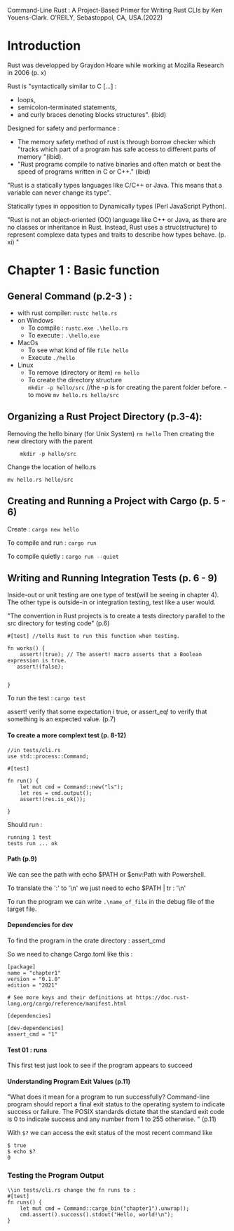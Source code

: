 Command-Line Rust : A Project-Based Primer for Writing Rust CLIs
by Ken Youens-Clark. 
O'REILY, Sebastoppol, CA, USA.(2022)

# Introduction 

Rust was developped by Graydon Hoare while working at Mozilla Research in 2006 (p. x)

Rust is "syntactically similar to C [...] :
 - loops,
 - semicolon-terminated statements,
 - and curly braces denoting blocks structures". (ibid)

Designed for safety and performance :
- The memory safety method of rust is through borrow checker which "tracks which part of a program has safe access to different parts of memory "(ibid).
- "Rust programs compile to native binaries and often match or beat the speed of programs written in C or C++." (ibid)

"Rust is a statically types languages like C/C++ or Java. This means that a variable can never change its type".

Statically types in opposition to Dynamically types (Perl JavaScript Python).

"Rust is not an object-oriented (OO) language like C++ or Java, as there are no classes or inheritance in Rust. Instead, Rust uses a struc(structure) to represent complexe data types and traits to describe how types behave. (p. xi) "

# Chapter 1 : Basic function

## General Command (p.2-3 )  :
- with rust compiler:
    `rustc hello.rs`
- on Windows
    - To compile : 
        `rustc.exe .\hello.rs`
    - To execute :
        `.\hello.exe`
- MacOs
    - To see what kind of file 
        `file hello`
    - Execute
        `./hello`
- Linux
    - To remove (directory or item)
        `rm hello` 
    - To create the directory structure        
        `mkdir -p hello/src` //the -p is for creating the parent folder before. 
    -to move
        `mv hello.rs hello/src`

    
## Organizing a Rust Project Directory (p.3-4):
Removing the hello binary (for Unix System)
    ```
    rm hello
    ```
Then creating the new directory with the parent 
```
    mkdir -p hello/src
```
Change the location of hello.rs
```
mv hello.rs hello/src
```   
## Creating and Running a Project with Cargo (p. 5 - 6)

Create : `cargo new hello`

To compile and run : `cargo run`

To compile quietly : `cargo run --quiet`

## Writing and Running Integration Tests (p. 6 - 9)
Inside-out or unit testing are one type of test(will be seeing in chapter 4). The other type is outside-in or integration testing, test like a user would.

"The convention in Rust projects is to create a tests directory parallel to the src directory for testing code" (p.6)



```
#[test] //tells Rust to run this function when testing. 

fn works() {
    assert!(true); // The assert! macro asserts that a Boolean expression is true. 
   assert!(false);


}

```
To run the test : `cargo test`


assert! verify that some expectation i true, or assert_eq! to verify that something is an expected value. (p.7)
#### To create a more complext test (p. 8-12)

```
//in tests/cli.rs
use std::process::Command;

#[test]

fn run() {
    let mut cmd = Command::new("ls");
    let res = cmd.output();
    assert!(res.is_ok());

}

```
Should run : 
```
running 1 test
tests run ... ok
```




#### Path (p.9)
We can see the path with echo $PATH or $env:Path with Powershell. 

To translate the ':' to '\n' we just need to 
echo $PATH | tr : '\n'

To run the program we can write `.\name_of_file` in the debug file of the target file. 


#### Dependencies for dev

To find the program in the crate directory : assert_cmd

So we need to change Cargo.toml like this : 
```
[package]
name = "chapter1"
version = "0.1.0"
edition = "2021"

# See more keys and their definitions at https://doc.rust-lang.org/cargo/reference/manifest.html

[dependencies]

[dev-dependencies]
assert_cmd = "1"
```

#### Test 01 : runs
This first test just look to see if the program appears to succeed


#### Understanding Program Exit Values (p.11)
"What does it mean for a program to run successfully? Command-line program should report a final exit status to the operating system to indicate success or failure. The POSIX standards dictate that the standard exit code is 0 to indicate success and any number from 1 to 255 otherwise. " (p.11)

With `$?` we can access the exit status of the most recent command 
like 

```
$ true
$ echo $?
0
```

### Testing the Program Output
```
\\in tests/cli.rs change the fn runs to : 
#[test]
fn runs() {
    let mut cmd = Command::cargo_bin("chapter1").unwrap();
    cmd.assert().success().stdout("Hello, world!\n");
}










```

```

```




```



